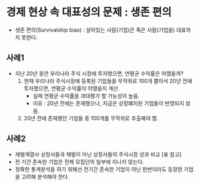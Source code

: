 # 경제 현상 속 대표성의 문제 : 생존 편의
- 생존 편의(Survivalship bias) : 살아있는 사람(기업)은 죽은 사람(기업을) 대표하지 못한다.

## 사례1
- 지난 20년 동안 우리나라 주식 시장에 투자했으면, 연평균 수익률은 어땠을까?
    1. 현재 우리나라 주식시장에 등록된 기업들을 무작위로 100개 뽑아서 20년 전에 투자했으면, 연평균 수익률이 어땠을지 계산.
        - 실제 연평균 수익률을 과대평가 할 가능성이 높음.
        - 이유 : 20년 전에는 존재했으나, 지금은 상장폐지된 기업들이 반영되지 않음.
    2. 20년 전에 존재했던 기업들 중 100개를 무작위로 추출해야 함.

## 사례2
- 재벌계열사 상장사들과 재벌이 아닌 상장사들의 주식시장 성과 비교
[표 참고]
- 전 기간 존속한 기업은 전체 모집단의 일부에 지나지 않는다.
- 정확한 통계분석을 하기 위해선 전기간 존속한 기업이 아닌 한번이라도 등장한 기업을 고려해 분석해야 한다.
